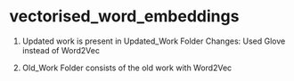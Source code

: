 # vectorised_word_embeddings

1. Updated work is present in Updated_Work Folder
Changes: Used Glove instead of Word2Vec

2. Old_Work Folder consists of the old work with Word2Vec
